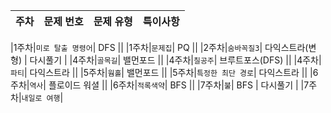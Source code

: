 |주차|문제 번호|문제 유형|특이사항|
|------|---|---|---|

|1주차|`미로 탈출 명령어`| DFS ||
|1주차|`문제집`| PQ ||
|2주차|`숨바꼭질3`| 다익스트라(변형) | 다시풀기 |
|4주차|`골목길`| 밸먼포드 ||
|4주차|`칠공주`| 브루트포스(DFS) ||
|4주차|`파티`| 다익스트라 ||
|5주차|`웜홀`| 밸먼포드 ||
|5주차|`특정한 최단 경로`| 다익스트라 ||
|6주차|`역사`| 플로이드 워셜 ||
|6주차|`적록색약`| BFS ||
|7주차|`불`| BFS | 다시풀기 |
|7주차|`내일로 여행`|